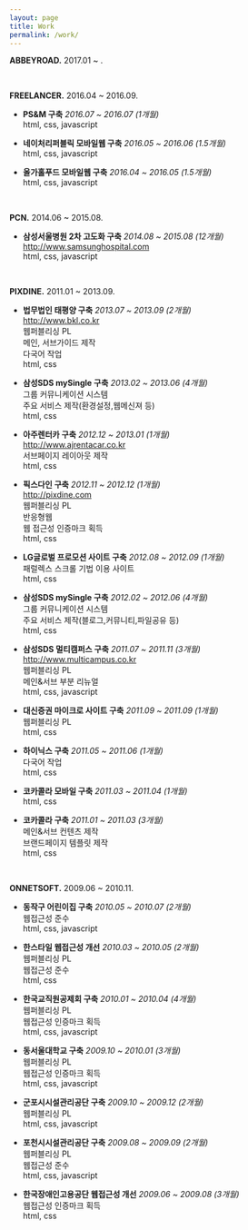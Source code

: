 ```yaml
---
layout: page
title: Work
permalink: /work/
---
```



**ABBEYROAD.** 2017.01 ~ .



<br>


**FREELANCER.** 2016.04 ~ 2016.09.

- **PS&M 구축**
  *2016.07 ~ 2016.07 (1개월)*<br>
  html, css, javascript

- **네이처리퍼블릭 모바일웹 구축**
  *2016.05 ~ 2016.06 (1.5개월)*<br>
  html, css, javascript

- **올가홀푸드 모바일웹 구축**
  *2016.04 ~ 2016.05 (1.5개월)*<br>
  html, css, javascript


<br>


**PCN.** 2014.06 ~ 2015.08.

- **삼성서울병원 2차 고도화 구축**
  *2014.08  ~ 2015.08 (12개월)*<br>
  <http://www.samsunghospital.com><br>
  html, css, javascript


<br>


**PIXDINE.** 2011.01 ~ 2013.09.

- **법무법인 태평양 구축**
  *2013.07 ~ 2013.09 (2개월)*<br>
  <http://www.bkl.co.kr><br>
  웹퍼블리싱 PL<br>
  메인, 서브가이드 제작<br>
  다국어 작업<br>
  html, css

- **삼성SDS mySingle 구축**
  *2013.02 ~ 2013.06 (4개월)*<br>
  그룹 커뮤니케이션 시스템<br>
  주요 서비스 제작(환경설정,웹메신져 등)<br>
  html, css

- **아주렌터카 구축**
  *2012.12 ~ 2013.01 (1개월)*<br>
  <http://www.ajrentacar.co.kr><br>
  서브페이지 레이아웃 제작<br>
  html, css

- **픽스다인 구축**
  *2012.11 ~ 2012.12 (1개월)*<br>
  <http://pixdine.com><br>
  웹퍼블리싱 PL<br>
  반응형웹<br>
  웹 접근성 인증마크 획득<br>
  html, css

- **LG글로벌 프로모션 사이트 구축**
  *2012.08 ~ 2012.09 (1개월)*<br>
  패럴렉스 스크롤 기법 이용 사이트<br>
  html, css

- **삼성SDS mySingle 구축**
  *2012.02 ~ 2012.06 (4개월)*<br>
  그룹 커뮤니케이션 시스템<br>
  주요 서비스 제작(블로그,커뮤니티,파일공유 등)<br>
  html, css

- **삼성SDS 멀티캠퍼스 구축**
  *2011.07 ~ 2011.11 (3개월)*<br>
  <http://www.multicampus.co.kr><br>
  웹퍼블리싱 PL<br>
  메인&서브 부분 리뉴얼<br>
  html, css, javascript

- **대신증권 마이크로 사이트 구축**
  *2011.09 ~ 2011.09 (1개월)*<br>
  웹퍼블리싱 PL<br>
  html, css

- **하이닉스 구축**
  *2011.05 ~ 2011.06 (1개월)*<br>
  다국어 작업<br>
  html, css

- **코카콜라 모바일 구축**
  *2011.03 ~ 2011.04 (1개월)*<br>
  html, css

- **코카콜라 구축**
  *2011.01 ~ 2011.03 (3개월)*<br>
  메인&서브 컨텐츠 제작<br>
  브랜드페이지 템플릿 제작<br>
  html, css


<br>


**ONNETSOFT.** 2009.06 ~ 2010.11.

- **동작구 어린이집 구축**
  *2010.05 ~ 2010.07 (2개월)*<br>
  웹접근성 준수<br>
  html, css, javascript

- **한스타일 웹접근성 개선**
  *2010.03 ~ 2010.05 (2개월)*<br>
  웹퍼블리싱 PL<br>
  웹접근성 준수<br>
  html, css

- **한국교직원공제회 구축**
  *2010.01 ~ 2010.04 (4개월)*<br>
  웹퍼블리싱 PL<br>
  웹접근성 인증마크 획득<br>
  html, css, javascript

- **동서울대학교 구축**
  *2009.10 ~ 2010.01 (3개월)*<br>
  웹퍼블리싱 PL<br>
  웹접근성 인증마크 획득<br>
  html, css, javascript

- **군포시시설관리공단 구축**
  *2009.10 ~ 2009.12 (2개월)*<br>
  웹퍼블리싱 PL<br>
  html, css, javascript

- **포천시시설관리공단 구축**
  *2009.08 ~ 2009.09 (2개월)*<br>
  웹퍼블리싱 PL<br>
  웹접근성 준수<br>
  html, css, javascript

- **한국장애인고용공단 웹접근성 개선**
  *2009.06 ~ 2009.08 (3개월)*<br>
  웹접근성 인증마크 획득<br>
  html, css
